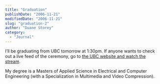 ```yaml
---
title: "Graduation"
publishDate: "2006-11-21"
modifiedDate: "2006-11-21"
slug: "graduation-2"
author: "Duane Storey"
category:
  - "Journal"
---
```


I’ll be graduating from UBC tomorrow at 1:30pm. If anyone wants to check out a live feed of the ceremony, go to [the UBC website and watch the stream](http://www.graduation.ubc.ca/webcast/index.html).

My degree is a Masters of Applied Science in Electrical and Computer Engineering (with a Specialization in Multimedia and Video Compression).